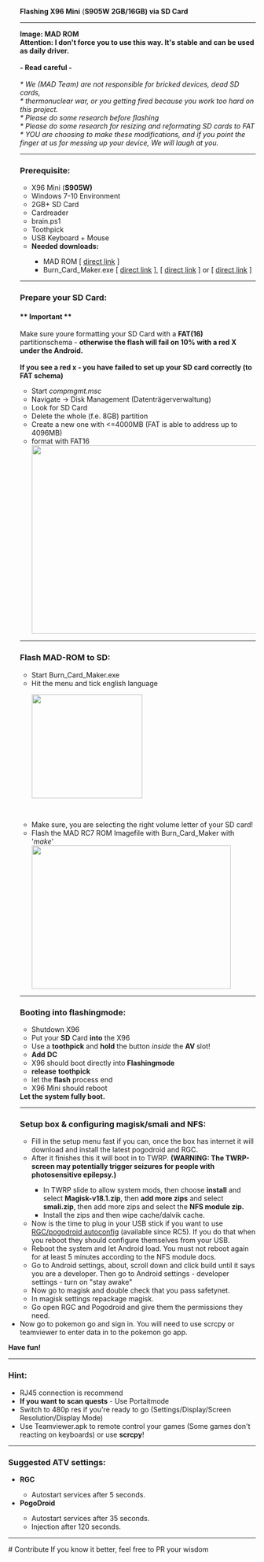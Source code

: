 <p>
<ul>
<p style="text-align: ;"><strong>Flashing X96 Mini</strong> (<strong>S905W 2GB/16GB) via SD Card</strong><br>
<hr />
<strong>Image: </strong><strong>MAD ROM</strong><br>
<strong>Attention:
I don't force you to use this way. It's stable and can be used as daily driver. <br><br>- Read careful -</strong></h6><br><br>
<em>* We (MAD Team) are not responsible for bricked devices, dead SD cards,<br>
 * thermonuclear war, or you getting fired because you work too hard on this project. <br> * Please do some research before flashing<br>
 * Please do some research for resizing and reformating SD cards to FAT<br>
 * YOU are choosing to make these modifications, and if you point the finger at us for messing up your device, We will laugh at you.<br>
 </em>
<hr />
</ul>
<ul>
<h3>Prerequisite:</h3>
<ul>
 	<li>X96 Mini (<strong>S905W)</strong></li>
 	<li>Windows 7-10 Environment</li>
 	<li>2GB+ SD Card</li>
 	<li>Cardreader</li>
 	<li>brain.ps1</li>
 	<li>Toothpick</li>
 	<li>USB Keyboard + Mouse</li>
 	<li><b>Needed downloads:</b></li>
	<ul>
 	<li>MAD ROM [ <a href="https://github.com/Map-A-Droid/MAD-ATV/releases"> direct link</a> ] </li>
 	<li>Burn_Card_Maker.exe [ <a href="https://share108.com/06r0pntu2p6h/Burn_Card_Maker%E5%B7%A5%E5%85%B7.rar">direct link</a> ], [ <a href="https://www.mediafire.com/?v28g81wjx25dyk3">direct link</a> ] or [ <a href="http://www.filefactory.com/file/7d4u08th9qpn/Burn_Card_Maker%E5%B7%A5%E5%85%B7.rar">direct link</a> ]</li>
 	</ul></ul><p>
 
<hr />
<h3>Prepare your SD Card:</h3>
<h4><strong>** Important **</strong></h4>
Make sure youre formatting your SD Card with a <strong>FAT(16)</strong> partitionschema - <strong>otherwise the flash will fail on 10% with a red X under the Android.
<br><br>If you see a red x - you have failed to set up your SD card correctly (to FAT schema)</strong>
<p>
<ul>
 	<li>Start <em>compmgmt.msc</em></li>
 	<li>Navigate -&gt; Disk Management (Datenträgerverwaltung)</li>
 	<li>Look for SD Card</li>
 	<li>Delete the whole (f.e. 8GB) partition</li>
 	<li>Create a new one with <=4000MB (FAT is able to address up to 4096MB)</li>
 	<li>format with FAT16</li>
<a href="https://pixlblog.pixlmap.de/wp-content/uploads/2019/06/fat16.png"><img class="wp-image-229 size-full" src="https://pixlblog.pixlmap.de/wp-content/uploads/2019/06/fat16.png" alt="" width="490" height="383" /></a>
</ul>
<hr />

<h3>Flash MAD-ROM to SD:</h3>
<ul>
 	<li>Start Burn_Card_Maker.exe
 	<li>Hit the menu and tick english language</li>

<a href="https://pixlblog.pixlmap.de/wp-content/uploads/2019/06/burnen.png"><img class="wp-image-226 " src="https://pixlblog.pixlmap.de/wp-content/uploads/2019/06/burnen.png" alt="" width="225" height="211" /></a>
</ul>
&nbsp;
<ul>
<li>Make sure, you are selecting the right volume letter of your SD card!</li>
 	<li>Flash the MAD RC7 ROM Imagefile with Burn_Card_Maker with '<em>make</em>'</li>
<a href="https://pixlblog.pixlmap.de/wp-content/uploads/2019/06/burncardmaker2.png"><img class="wp-image-181 aligncenter" src="https://pixlblog.pixlmap.de/wp-content/uploads/2019/06/burncardmaker2.png" alt="" width="405" height="291" /></a>
</ul>
<hr />

<h3>Booting into flashingmode:</h3>
<ul>
 	<li>Shutdown X96</li>
 	<li>Put your <strong>SD</strong> Card <strong>into</strong> the X96</li>
 	<li>Use a <strong>toothpick</strong> and <strong>hold</strong> the button <em>inside</em> the <strong>AV </strong>slot!</li>
 	<li><strong>Add</strong> <strong>DC</strong></li>
 	<li>X96 should boot directly into <strong>Flashingmode</strong></li>
 	<li><strong>release</strong> <strong>toothpick</strong></li>
 	<li>let the <strong>flash</strong> process end</li>
 	<li>X96 Mini should reboot</li>
</ul>
<strong>Let the system fully boot.</strong>
<hr />
<h3>Setup box & configuring magisk/smali and NFS:</h3>
<ul>
<li>Fill in the setup menu fast if you can, once the box has internet it will download and install the latest pogodroid and RGC.</li>
<li>After it finishes this it will boot in to TWRP. <b>(WARNING: The TWRP-screen may potentially trigger seizures for people with photosensitive epilepsy.)</b></li>
<ul>
<li>In TWRP slide to allow system mods, then choose <b>install</b> and select <b>Magisk-v18.1.zip</b>, then <b>add more zips</b> and select <b>smali.zip</b>, then add more zips and select the <b>NFS module zip.</b></li>
<li>Install the zips and then wipe cache/dalvik cache.</li></ul>
<li>Now is the time to plug in your USB stick if you want to use <a href="https://github.com/Map-A-Droid/MAD-ATV/blob/master/README_autoconfig.md">RGC/pogodroid autoconfig</a> (available since RC5). If you do that when you reboot they should configure themselves from your USB.</li>
<li>Reboot the system and let Android load. You must not reboot again for at least 5 minutes according to the NFS module docs.</li>
<li>Go to Android settings, about, scroll down and click build until it says you are a developer. Then go to Android settings - developer settings - turn on "stay awake"</li>
<li>Now go to magisk and double check that you pass safetynet.</li>
<li>In magisk settings repackage magisk.</li>
<li>Go open RGC and Pogodroid and give them the permissions they need.</li></ul>
<li>Now go to pokemon go and sign in. You will need to use scrcpy or teamviewer to enter data in to the pokemon go app.</li>
</ul>
<strong>Have fun!</strong>
<hr />
<h3>Hint:</h3>
<ul>
 	<li>RJ45 connection is recommend</li>
 	<li><strong>If you want to scan quests</strong> - Use Portaitmode
 	<li>Switch to 480p res if you're ready to go (Settings/Display/Screen Resolution/Display Mode)</li>
 	<li>Use Teamviewer.apk to remote control your games (Some games don't reacting on keyboards) or use <strong>scrcpy</strong>!</li>
</ul>

<hr />
<h3>Suggested ATV settings:</h3>
<ul>
 	<strong><li>RGC</li></strong>
	<ul>
	<li>Autostart services after 5 seconds.
	</ul>
	<strong><li>PogoDroid</li></strong>
	<ul>
	<li>Autostart services after 35 seconds.</li>
	<li>Injection after 120 seconds.</li>
	</ul>
</ul>
<hr />
# Contribute
If you know it better, feel free to PR your wisdom
